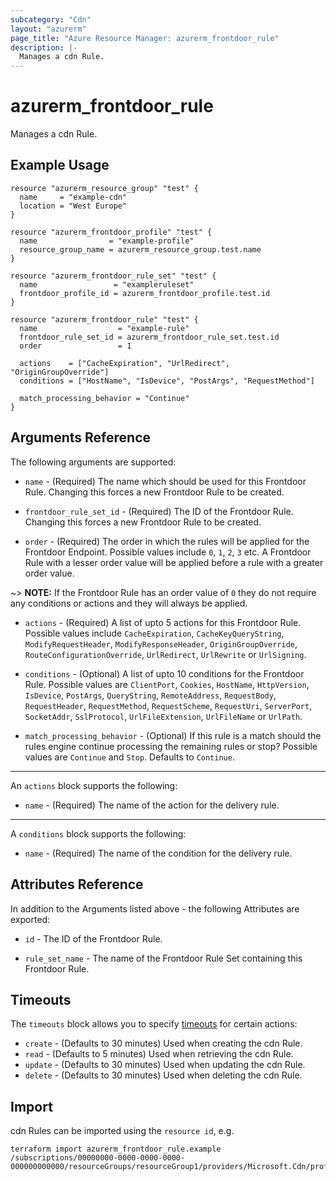```yaml
---
subcategory: "Cdn"
layout: "azurerm"
page_title: "Azure Resource Manager: azurerm_frontdoor_rule"
description: |-
  Manages a cdn Rule.
---
```


# azurerm_frontdoor_rule

Manages a cdn Rule.

## Example Usage

```hcl
resource "azurerm_resource_group" "test" {
  name     = "example-cdn"
  location = "West Europe"
}

resource "azurerm_frontdoor_profile" "test" {
  name                = "example-profile"
  resource_group_name = azurerm_resource_group.test.name
}

resource "azurerm_frontdoor_rule_set" "test" {
  name                 = "exampleruleset"
  frontdoor_profile_id = azurerm_frontdoor_profile.test.id
}

resource "azurerm_frontdoor_rule" "test" {
  name                  = "example-rule"
  frontdoor_rule_set_id = azurerm_frontdoor_rule_set.test.id
  order                 = 1

  actions    = ["CacheExpiration", "UrlRedirect", "OriginGroupOverride"]
  conditions = ["HostName", "IsDevice", "PostArgs", "RequestMethod"]

  match_processing_behavior = "Continue"
}
```

## Arguments Reference

The following arguments are supported:

* `name` - (Required) The name which should be used for this Frontdoor Rule. Changing this forces a new Frontdoor Rule to be created.

* `frontdoor_rule_set_id` - (Required) The ID of the Frontdoor Rule. Changing this forces a new Frontdoor Rule to be created.

* `order` - (Required) The order in which the rules will be applied for the Frontdoor Endpoint. Possible values include `0`, `1`, `2`, `3` etc. A Frontdoor Rule with a lesser order value will be applied before a rule with a greater order value. 

~> **NOTE:** If the Frontdoor Rule has an order value of `0` they do not require any conditions or actions and they will always be applied.

* `actions` - (Required) A list of upto 5 actions for this Frontdoor Rule. Possible values include `CacheExpiration`, `CacheKeyQueryString`, `ModifyRequestHeader`, `ModifyResponseHeader`, `OriginGroupOverride`, `RouteConfigurationOverride`, `UrlRedirect`, `UrlRewrite` or `UrlSigning`.

* `conditions` - (Optional) A list of upto 10 conditions for the Frontdoor Rule. Possible values are `ClientPort`, `Cookies`, `HostName`, `HttpVersion`, `IsDevice`, `PostArgs`, `QueryString`, `RemoteAddress`, `RequestBody`, `RequestHeader`, `RequestMethod`, `RequestScheme`, `RequestUri`, `ServerPort`, `SocketAddr`, `SslProtocol`, `UrlFileExtension`, `UrlFileName` or `UrlPath`.

* `match_processing_behavior` - (Optional) If this rule is a match should the rules engine continue processing the remaining rules or stop? Possible values are `Continue` and `Stop`. Defaults to `Continue`.

---

An `actions` block supports the following:

* `name` - (Required) The name of the action for the delivery rule.

---

A `conditions` block supports the following:

* `name` - (Required) The name of the condition for the delivery rule.

## Attributes Reference

In addition to the Arguments listed above - the following Attributes are exported:

* `id` - The ID of the Frontdoor Rule.

* `rule_set_name` - The name of the Frontdoor Rule Set containing this Frontdoor Rule.

## Timeouts

The `timeouts` block allows you to specify [timeouts](https://www.terraform.io/docs/configuration/resources.html#timeouts) for certain actions:

* `create` - (Defaults to 30 minutes) Used when creating the cdn Rule.
* `read` - (Defaults to 5 minutes) Used when retrieving the cdn Rule.
* `update` - (Defaults to 30 minutes) Used when updating the cdn Rule.
* `delete` - (Defaults to 30 minutes) Used when deleting the cdn Rule.

## Import

cdn Rules can be imported using the `resource id`, e.g.

```shell
terraform import azurerm_frontdoor_rule.example /subscriptions/00000000-0000-0000-0000-000000000000/resourceGroups/resourceGroup1/providers/Microsoft.Cdn/profiles/profile1/ruleSets/ruleSet1/rules/rule1
```
